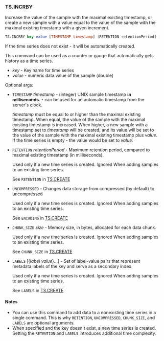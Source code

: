 ### TS.INCRBY

Increase the value of the sample with the maximal existing timestamp, or create a new sample with a value equal to the value of the sample with the maximal existing timestamp with a given increment.

```sql
TS.INCRBY key value [TIMESTAMP timestamp] [RETENTION retentionPeriod] [UNCOMPRESSED] [CHUNK_SIZE size] [LABELS {label value}...]
```
If the time series does not exist - it will be automatically created.

This command can be used as a counter or gauge that automatically gets history as a time series.

- _key_ - Key name for time series
- _value_ - numeric data value of the sample (double)

Optional args:

- `TIMESTAMP` _timestamp_ - (integer) UNIX sample timestamp **in milliseconds**. `*` can be used for an automatic timestamp from the  server's clock.

  _timestamp_ must be equal to or higher than the maximal existing timestamp. When equal, the value of the sample with the maximal existing timestamp is increased. When higher, a new sample with a timestamp set to _timestamp_ will be created, and its value will be set to the value of the sample with the maximal existing timestamp plus _value_. If the time series is empty - the value would be set to _value_.

- `RETENTION` _retentionPeriod_ - Maximum retention period, compared to maximal existing timestamp (in milliseconds).

  Used only if a new time series is created. Ignored When adding samples to an existing time series.

  See `RETENTION` in [TS.CREATE](/commands/ts.create/)
 
- `UNCOMPRESSED` - Changes data storage from compressed (by default) to uncompressed

  Used only if a new time series is created. Ignored When adding samples to an existing time series.
  
  See `ENCODING` in [TS.CREATE](/commands/ts.create/)

- `CHUNK_SIZE` _size_ - Memory size, in bytes, allocated for each data chunk.

  Used only if a new time series is created. Ignored When adding samples to an existing time series.

  See `CHUNK_SIZE` in [TS.CREATE](/commands/ts.create/)

- `LABELS` [{_label_ _value_}...] - Set of label-value pairs that represent metadata labels of the key and serve as a secondary index.

  Used only if a new time series is created. Ignored When adding samples to an existing time series.
  
  See `LABELS` in [TS.CREATE](/commands/ts.create/)

#### Notes

- You can use this command to add data to a nonexisting time series in a single command.
  This is why `RETENTION`, `UNCOMPRESSED`,  `CHUNK_SIZE`, and `LABELS` are optional arguments.
- When specified and the key doesn't exist, a new time series is created.
  Setting the `RETENTION` and `LABELS` introduces additional time complexity.
